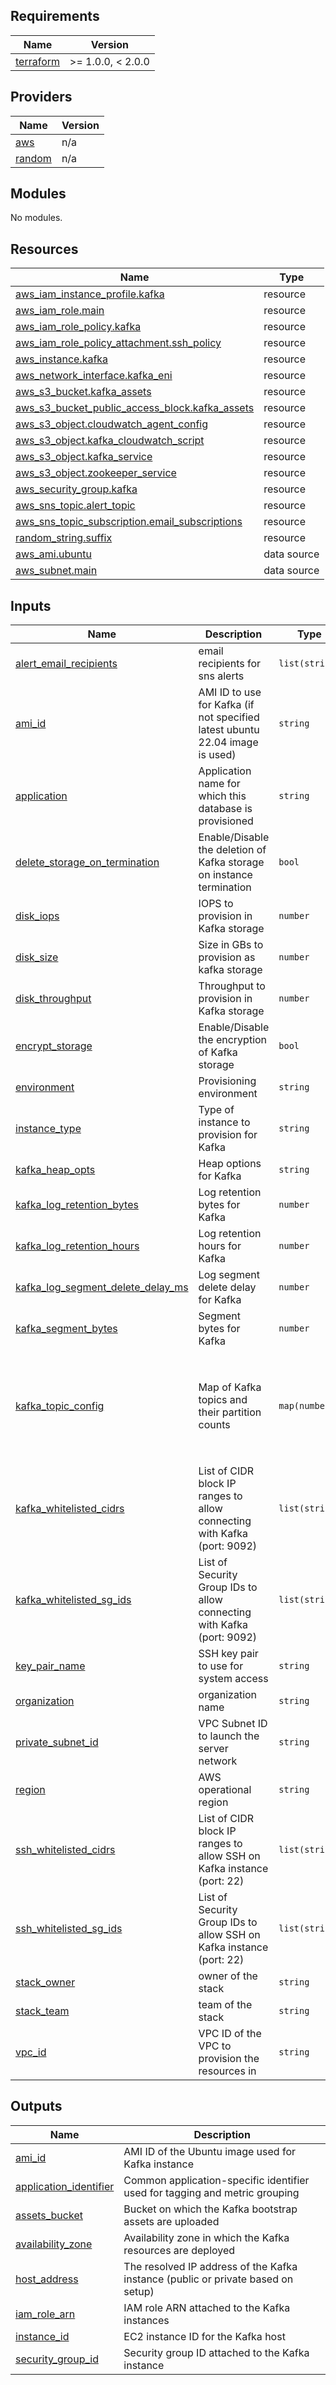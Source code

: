 <!-- BEGIN_TF_DOCS -->
## Requirements

| Name | Version |
|------|---------|
| <a name="requirement_terraform"></a> [terraform](#requirement\_terraform) | >= 1.0.0, < 2.0.0 |

## Providers

| Name | Version |
|------|---------|
| <a name="provider_aws"></a> [aws](#provider\_aws) | n/a |
| <a name="provider_random"></a> [random](#provider\_random) | n/a |

## Modules

No modules.

## Resources

| Name | Type |
|------|------|
| [aws_iam_instance_profile.kafka](https://registry.terraform.io/providers/hashicorp/aws/latest/docs/resources/iam_instance_profile) | resource |
| [aws_iam_role.main](https://registry.terraform.io/providers/hashicorp/aws/latest/docs/resources/iam_role) | resource |
| [aws_iam_role_policy.kafka](https://registry.terraform.io/providers/hashicorp/aws/latest/docs/resources/iam_role_policy) | resource |
| [aws_iam_role_policy_attachment.ssh_policy](https://registry.terraform.io/providers/hashicorp/aws/latest/docs/resources/iam_role_policy_attachment) | resource |
| [aws_instance.kafka](https://registry.terraform.io/providers/hashicorp/aws/latest/docs/resources/instance) | resource |
| [aws_network_interface.kafka_eni](https://registry.terraform.io/providers/hashicorp/aws/latest/docs/resources/network_interface) | resource |
| [aws_s3_bucket.kafka_assets](https://registry.terraform.io/providers/hashicorp/aws/latest/docs/resources/s3_bucket) | resource |
| [aws_s3_bucket_public_access_block.kafka_assets](https://registry.terraform.io/providers/hashicorp/aws/latest/docs/resources/s3_bucket_public_access_block) | resource |
| [aws_s3_object.cloudwatch_agent_config](https://registry.terraform.io/providers/hashicorp/aws/latest/docs/resources/s3_object) | resource |
| [aws_s3_object.kafka_cloudwatch_script](https://registry.terraform.io/providers/hashicorp/aws/latest/docs/resources/s3_object) | resource |
| [aws_s3_object.kafka_service](https://registry.terraform.io/providers/hashicorp/aws/latest/docs/resources/s3_object) | resource |
| [aws_s3_object.zookeeper_service](https://registry.terraform.io/providers/hashicorp/aws/latest/docs/resources/s3_object) | resource |
| [aws_security_group.kafka](https://registry.terraform.io/providers/hashicorp/aws/latest/docs/resources/security_group) | resource |
| [aws_sns_topic.alert_topic](https://registry.terraform.io/providers/hashicorp/aws/latest/docs/resources/sns_topic) | resource |
| [aws_sns_topic_subscription.email_subscriptions](https://registry.terraform.io/providers/hashicorp/aws/latest/docs/resources/sns_topic_subscription) | resource |
| [random_string.suffix](https://registry.terraform.io/providers/hashicorp/random/latest/docs/resources/string) | resource |
| [aws_ami.ubuntu](https://registry.terraform.io/providers/hashicorp/aws/latest/docs/data-sources/ami) | data source |
| [aws_subnet.main](https://registry.terraform.io/providers/hashicorp/aws/latest/docs/data-sources/subnet) | data source |

## Inputs

| Name | Description | Type | Default | Required |
|------|-------------|------|---------|:--------:|
| <a name="input_alert_email_recipients"></a> [alert\_email\_recipients](#input\_alert\_email\_recipients) | email recipients for sns alerts | `list(string)` | `[]` | no |
| <a name="input_ami_id"></a> [ami\_id](#input\_ami\_id) | AMI ID to use for Kafka (if not specified latest ubuntu 22.04 image is used) | `string` | `null` | no |
| <a name="input_application"></a> [application](#input\_application) | Application name for which this database is provisioned | `string` | `"dummy"` | no |
| <a name="input_delete_storage_on_termination"></a> [delete\_storage\_on\_termination](#input\_delete\_storage\_on\_termination) | Enable/Disable the deletion of Kafka storage on instance termination | `bool` | `true` | no |
| <a name="input_disk_iops"></a> [disk\_iops](#input\_disk\_iops) | IOPS to provision in Kafka storage | `number` | `3000` | no |
| <a name="input_disk_size"></a> [disk\_size](#input\_disk\_size) | Size in GBs to provision as kafka storage | `number` | `25` | no |
| <a name="input_disk_throughput"></a> [disk\_throughput](#input\_disk\_throughput) | Throughput to provision in Kafka storage | `number` | `250` | no |
| <a name="input_encrypt_storage"></a> [encrypt\_storage](#input\_encrypt\_storage) | Enable/Disable the encryption of Kafka storage | `bool` | `false` | no |
| <a name="input_environment"></a> [environment](#input\_environment) | Provisioning environment | `string` | `"dev"` | no |
| <a name="input_instance_type"></a> [instance\_type](#input\_instance\_type) | Type of instance to provision for Kafka | `string` | `"t3a.large"` | no |
| <a name="input_kafka_heap_opts"></a> [kafka\_heap\_opts](#input\_kafka\_heap\_opts) | Heap options for Kafka | `string` | `"-Xms2G -Xmx2G"` | no |
| <a name="input_kafka_log_retention_bytes"></a> [kafka\_log\_retention\_bytes](#input\_kafka\_log\_retention\_bytes) | Log retention bytes for Kafka | `number` | `null` | no |
| <a name="input_kafka_log_retention_hours"></a> [kafka\_log\_retention\_hours](#input\_kafka\_log\_retention\_hours) | Log retention hours for Kafka | `number` | `null` | no |
| <a name="input_kafka_log_segment_delete_delay_ms"></a> [kafka\_log\_segment\_delete\_delay\_ms](#input\_kafka\_log\_segment\_delete\_delay\_ms) | Log segment delete delay for Kafka | `number` | `null` | no |
| <a name="input_kafka_segment_bytes"></a> [kafka\_segment\_bytes](#input\_kafka\_segment\_bytes) | Segment bytes for Kafka | `number` | `null` | no |
| <a name="input_kafka_topic_config"></a> [kafka\_topic\_config](#input\_kafka\_topic\_config) | Map of Kafka topics and their partition counts | `map(number)` | <pre>{<br>  "apps_and_device_batched": 1,<br>  "call_logs_batched": 1,<br>  "contacts_batched": 1,<br>  "dev_things": 1,<br>  "events_log": 1,<br>  "sms_batched": 1<br>}</pre> | no |
| <a name="input_kafka_whitelisted_cidrs"></a> [kafka\_whitelisted\_cidrs](#input\_kafka\_whitelisted\_cidrs) | List of CIDR block IP ranges to allow connecting with Kafka (port: 9092) | `list(string)` | `[]` | no |
| <a name="input_kafka_whitelisted_sg_ids"></a> [kafka\_whitelisted\_sg\_ids](#input\_kafka\_whitelisted\_sg\_ids) | List of Security Group IDs to allow connecting with Kafka (port: 9092) | `list(string)` | `[]` | no |
| <a name="input_key_pair_name"></a> [key\_pair\_name](#input\_key\_pair\_name) | SSH key pair to use for system access | `string` | n/a | yes |
| <a name="input_organization"></a> [organization](#input\_organization) | organization name | `string` | `"credeau"` | no |
| <a name="input_private_subnet_id"></a> [private\_subnet\_id](#input\_private\_subnet\_id) | VPC Subnet ID to launch the server network | `string` | n/a | yes |
| <a name="input_region"></a> [region](#input\_region) | AWS operational region | `string` | `"ap-south-1"` | no |
| <a name="input_ssh_whitelisted_cidrs"></a> [ssh\_whitelisted\_cidrs](#input\_ssh\_whitelisted\_cidrs) | List of CIDR block IP ranges to allow SSH on Kafka instance (port: 22) | `list(string)` | `[]` | no |
| <a name="input_ssh_whitelisted_sg_ids"></a> [ssh\_whitelisted\_sg\_ids](#input\_ssh\_whitelisted\_sg\_ids) | List of Security Group IDs to allow SSH on Kafka instance (port: 22) | `list(string)` | `[]` | no |
| <a name="input_stack_owner"></a> [stack\_owner](#input\_stack\_owner) | owner of the stack | `string` | `"tech@credeau.com"` | no |
| <a name="input_stack_team"></a> [stack\_team](#input\_stack\_team) | team of the stack | `string` | `"devops"` | no |
| <a name="input_vpc_id"></a> [vpc\_id](#input\_vpc\_id) | VPC ID of the VPC to provision the resources in | `string` | n/a | yes |

## Outputs

| Name | Description |
|------|-------------|
| <a name="output_ami_id"></a> [ami\_id](#output\_ami\_id) | AMI ID of the Ubuntu image used for Kafka instance |
| <a name="output_application_identifier"></a> [application\_identifier](#output\_application\_identifier) | Common application-specific identifier used for tagging and metric grouping |
| <a name="output_assets_bucket"></a> [assets\_bucket](#output\_assets\_bucket) | Bucket on which the Kafka bootstrap assets are uploaded |
| <a name="output_availability_zone"></a> [availability\_zone](#output\_availability\_zone) | Availability zone in which the Kafka resources are deployed |
| <a name="output_host_address"></a> [host\_address](#output\_host\_address) | The resolved IP address of the Kafka instance (public or private based on setup) |
| <a name="output_iam_role_arn"></a> [iam\_role\_arn](#output\_iam\_role\_arn) | IAM role ARN attached to the Kafka instances |
| <a name="output_instance_id"></a> [instance\_id](#output\_instance\_id) | EC2 instance ID for the Kafka host |
| <a name="output_security_group_id"></a> [security\_group\_id](#output\_security\_group\_id) | Security group ID attached to the Kafka instance |
<!-- END_TF_DOCS -->